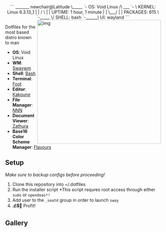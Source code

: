 <div align="center">
```
      _______      newchair@Latitude
      \_____ `-    OS:        Void Linux
   /\   ___ `- \   KERNEL:    Linux 6.3.13_1
  | |  /   \  | |  UPTIME:    1 hour, 1 minute
  | |  \___/  | |  PACKAGES:  615
   \ `-_____  \/   SHELL:     bash
    `-______\      UI:        wayland
```
</div>

<img src="https://raw.githubusercontent.com/Numair2644/dotfiles/master/screenshots/gruvbox-dark-medium.png" alt="img" align="right" width="400px">

Dotfiles for the most based distro known to man

- **OS**: Void Linux
- **WM**: [Swaywm](https://github.com/swaywm/sway)
- **Shell**: [Bash](https://git.savannah.gnu.org/git/bash.git)
- **Terminal**: [Foot](https://codeberg.org/dnkl/foot)
- **Editor**: [Kakoune](https://kakoune.org)
- **File Manager**: [NNN](https://github.com/jarun/nnn)
- **Document Viewer**: [Zathura](https://pwmt.org/projects/zathura/)
- **Base16 Color Scheme Manager**: [Flavours](https://www.nordtheme.com/)

## Setup
*Make sure to backup configs before proceeding!*
1. Clone this repository into ~/.dotfiles
2. Run the installer script
   *This script requres root access through either `sudo` or `opendoas*!`
3. Add user to the `_seatd` group in order to launch `sway`
3. 💰💲💸 Profit!

## Gallery
